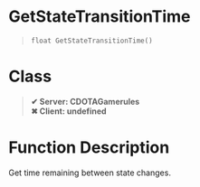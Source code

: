 # GetStateTransitionTime
> `float GetStateTransitionTime()`
# Class
> __✔ Server: CDOTAGamerules__  
> __✖ Client: undefined__  
# Function Description
Get time remaining between state changes.
